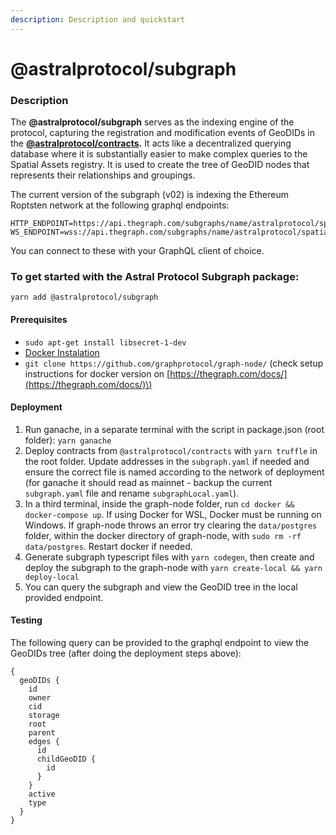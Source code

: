 ```yaml
---
description: Description and quickstart
---
```


# @astralprotocol/subgraph

### **Description**

The **@astralprotocol/subgraph** serves as the indexing engine of the protocol, capturing the registration and modification events of GeoDIDs in the [**@astralprotocol/contracts**](docs/)**.** It acts like a decentralized querying database where it is substantially easier to make complex queries to the Spatial Assets registry. It is used to create the tree of GeoDID nodes that represents their relationships and groupings.

The current version of the subgraph \(v02\) is indexing the Ethereum Roptsten network at the following graphql endpoints:

```text
HTTP_ENDPOINT=https://api.thegraph.com/subgraphs/name/astralprotocol/spatialassetsv02
WS_ENDPOINT=wss://api.thegraph.com/subgraphs/name/astralprotocol/spatialassetsv02
```

You can connect to these with your GraphQL client of choice.

### **To get started with the Astral Protocol Subgraph package:**

`yarn add @astralprotocol/subgraph`

#### Prerequisites

* `sudo apt-get install libsecret-1-dev`
* [Docker Instalation](https://docs.docker.com/install/linux/docker-ce/debian/)
* `git clone https://github.com/graphprotocol/graph-node/` \(check setup instructions for docker version  on [https://thegraph.com/docs/](https://thegraph.com/docs/)\)

#### Deployment

1. Run ganache, in a separate terminal with the script in package.json \(root folder\): `yarn ganache`
2. Deploy contracts from  `@astralprotocol/contracts` with `yarn truffle` in the root folder. Update addresses in the `subgraph.yaml` if needed and ensure the correct file is named according to the network of deployment \(for ganache it should read as mainnet - backup the current `subgraph.yaml` file and rename `subgraphLocal.yaml`\).
3. In a third terminal, inside the graph-node folder, run `cd docker && docker-compose up`. If using Docker for WSL, Docker must be running on Windows. If graph-node throws an error try clearing the `data/postgres` folder, within the docker directory of graph-node, with `sudo rm -rf data/postgres`. Restart docker if needed.
4. Generate subgraph typescript files with `yarn codegen`, then create and deploy the subgraph to the graph-node with `yarn create-local && yarn deploy-local`
5. You can query the subgraph and view the GeoDID tree in the local provided endpoint.

#### Testing

The following query can be provided to the graphql endpoint to view the GeoDIDs tree \(after doing the deployment steps above\):

```text
{
  geoDIDs {
    id
    owner
    cid
    storage
    root
    parent
    edges {
      id
      childGeoDID {
        id
      }
    }
    active
    type
  }
}
```

